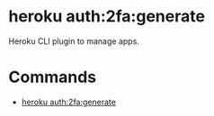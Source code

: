 heroku auth:2fa:generate
========================

Heroku CLI plugin to manage apps.
# Commands

* [heroku auth:2fa:generate](#auth2fagenerate)
